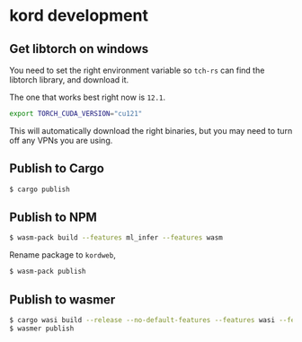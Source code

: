 # kord development

## Get libtorch on windows

You need to set the right environment variable so `tch-rs` can find the libtorch library, and download it.

The one that works best right now is `12.1`.

```bash
export TORCH_CUDA_VERSION="cu121"
```

This will automatically download the right binaries, but you may need to turn off any VPNs you are using.

## Publish to Cargo

```bash
$ cargo publish
```

## Publish to NPM

```bash
$ wasm-pack build --features ml_infer --features wasm
```

Rename package to `kordweb`,

```bash
$ wasm-pack publish
```

## Publish to wasmer

```bash
$ cargo wasi build --release --no-default-features --features wasi --features cli --features ml_infer --features analyze_file
$ wasmer publish
```